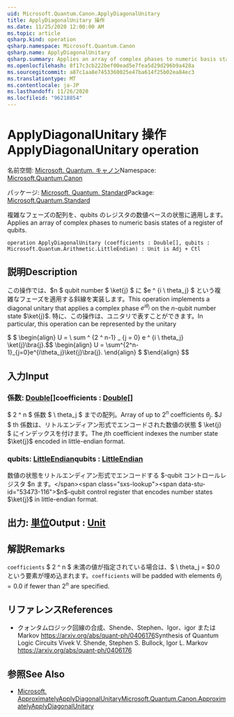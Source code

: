 ```yaml
---
uid: Microsoft.Quantum.Canon.ApplyDiagonalUnitary
title: ApplyDiagonalUnitary 操作
ms.date: 11/25/2020 12:00:00 AM
ms.topic: article
qsharp.kind: operation
qsharp.namespace: Microsoft.Quantum.Canon
qsharp.name: ApplyDiagonalUnitary
qsharp.summary: Applies an array of complex phases to numeric basis states of a register of qubits.
ms.openlocfilehash: 8f17c3cb222bef00ead5e7fea5d29d296b9a428a
ms.sourcegitcommit: a87c1aa8e7453360025e47ba614f25b02ea84ec3
ms.translationtype: MT
ms.contentlocale: ja-JP
ms.lasthandoff: 11/26/2020
ms.locfileid: "96218854"
---
```

# <a name="applydiagonalunitary-operation"></a><span data-ttu-id="53473-102">ApplyDiagonalUnitary 操作</span><span class="sxs-lookup"><span data-stu-id="53473-102">ApplyDiagonalUnitary operation</span></span>

<span data-ttu-id="53473-103">名前空間: [Microsoft. Quantum. キャノン](xref:Microsoft.Quantum.Canon)</span><span class="sxs-lookup"><span data-stu-id="53473-103">Namespace: [Microsoft.Quantum.Canon](xref:Microsoft.Quantum.Canon)</span></span>

<span data-ttu-id="53473-104">パッケージ: [Microsoft. Quantum. Standard](https://nuget.org/packages/Microsoft.Quantum.Standard)</span><span class="sxs-lookup"><span data-stu-id="53473-104">Package: [Microsoft.Quantum.Standard](https://nuget.org/packages/Microsoft.Quantum.Standard)</span></span>


<span data-ttu-id="53473-105">複雑なフェーズの配列を、qubits のレジスタの数値ベースの状態に適用します。</span><span class="sxs-lookup"><span data-stu-id="53473-105">Applies an array of complex phases to numeric basis states of a register of qubits.</span></span>

```qsharp
operation ApplyDiagonalUnitary (coefficients : Double[], qubits : Microsoft.Quantum.Arithmetic.LittleEndian) : Unit is Adj + Ctl
```


## <a name="description"></a><span data-ttu-id="53473-106">説明</span><span class="sxs-lookup"><span data-stu-id="53473-106">Description</span></span>

<span data-ttu-id="53473-107">この操作では、$n $ qubit number $ \ket{j} $ に $e ^ {i \ theta_j} $ という複雑なフェーズを適用する斜線を実装します。</span><span class="sxs-lookup"><span data-stu-id="53473-107">This operation implements a diagonal unitary that applies a complex phase $e^{i \theta_j}$ on the $n$-qubit number state $\ket{j}$.</span></span>
<span data-ttu-id="53473-108">特に、この操作は、ユニタリで表すことができます。</span><span class="sxs-lookup"><span data-stu-id="53473-108">In particular, this operation can be represented by the unitary</span></span>

<span data-ttu-id="53473-109">$ $ \begin{align} U = \ sum ^ {2 ^ n-1} _ {j = 0} e ^ {i \ theta_j} \ket{j}\bra{j}.</span><span class="sxs-lookup"><span data-stu-id="53473-109">$$ \begin{align} U = \sum^{2^n-1}_{j=0}e^{i\theta_j}\ket{j}\bra{j}.</span></span>
<span data-ttu-id="53473-110">\end{align} $ $</span><span class="sxs-lookup"><span data-stu-id="53473-110">\end{align} $$</span></span>

## <a name="input"></a><span data-ttu-id="53473-111">入力</span><span class="sxs-lookup"><span data-stu-id="53473-111">Input</span></span>

### <a name="coefficients--double"></a><span data-ttu-id="53473-112">係数: [Double](xref:microsoft.quantum.lang-ref.double)[]</span><span class="sxs-lookup"><span data-stu-id="53473-112">coefficients : [Double](xref:microsoft.quantum.lang-ref.double)[]</span></span>

<span data-ttu-id="53473-113">$ 2 ^ n $ 係数 $ \ theta_j $ までの配列。</span><span class="sxs-lookup"><span data-stu-id="53473-113">Array of up to $2^n$ coefficients $\theta_j$.</span></span> <span data-ttu-id="53473-114">$J $ th 係数は、リトルエンディアン形式でエンコードされた数値の状態 $ \ket{j} $ にインデックスを付けます。</span><span class="sxs-lookup"><span data-stu-id="53473-114">The $j$th coefficient indexes the number state $\ket{j}$ encoded in little-endian format.</span></span>


### <a name="qubits--littleendian"></a><span data-ttu-id="53473-115">qubits: [LittleEndian](xref:Microsoft.Quantum.Arithmetic.LittleEndian)</span><span class="sxs-lookup"><span data-stu-id="53473-115">qubits : [LittleEndian](xref:Microsoft.Quantum.Arithmetic.LittleEndian)</span></span>

<span data-ttu-id="53473-116">数値の状態をリトルエンディアン形式でエンコードする $-qubit コントロールレジスタ $n ます。</span><span class="sxs-lookup"><span data-stu-id="53473-116">$n$-qubit control register that encodes number states $\ket{j}$ in little-endian format.</span></span>



## <a name="output--unit"></a><span data-ttu-id="53473-117">出力: [単位](xref:microsoft.quantum.lang-ref.unit)</span><span class="sxs-lookup"><span data-stu-id="53473-117">Output : [Unit](xref:microsoft.quantum.lang-ref.unit)</span></span>



## <a name="remarks"></a><span data-ttu-id="53473-118">解説</span><span class="sxs-lookup"><span data-stu-id="53473-118">Remarks</span></span>

<span data-ttu-id="53473-119">`coefficients` $ 2 ^ n $ 未満の値が指定されている場合は、$ \ theta_j = $0.0 という要素が埋め込まれます。</span><span class="sxs-lookup"><span data-stu-id="53473-119">`coefficients` will be padded with elements $\theta_j = 0.0$ if fewer than $2^n$ are specified.</span></span>

## <a name="references"></a><span data-ttu-id="53473-120">リファレンス</span><span class="sxs-lookup"><span data-stu-id="53473-120">References</span></span>

- <span data-ttu-id="53473-121">クォンタムロジック回線の合成、Shende、Stephen、Igor、igor または Markov https://arxiv.org/abs/quant-ph/0406176</span><span class="sxs-lookup"><span data-stu-id="53473-121">Synthesis of Quantum Logic Circuits Vivek V. Shende, Stephen S. Bullock, Igor L. Markov https://arxiv.org/abs/quant-ph/0406176</span></span>

## <a name="see-also"></a><span data-ttu-id="53473-122">参照</span><span class="sxs-lookup"><span data-stu-id="53473-122">See Also</span></span>

- [<span data-ttu-id="53473-123">Microsoft. ApproximatelyApplyDiagonalUnitary</span><span class="sxs-lookup"><span data-stu-id="53473-123">Microsoft.Quantum.Canon.ApproximatelyApplyDiagonalUnitary</span></span>](xref:Microsoft.Quantum.Canon.ApproximatelyApplyDiagonalUnitary)